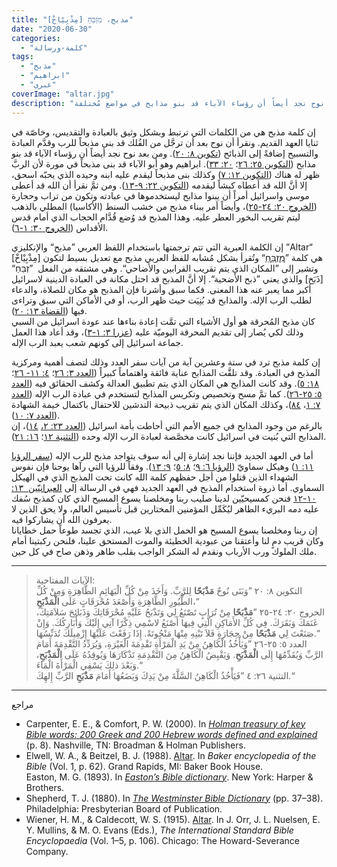 ```yaml
---
title: "مذبح، מִזְבֵּחַ [مِذْبِيْاخْ]"
date: "2020-06-30"
categories:
  - "كلمة-ورسالة"
tags:
  - "مذبح"
  - "ابراهيم"
  - "عبري"
coverImage: "altar.jpg"
description: "إن كلمة مذبح هي من الكلمات التي ترتبط وبشكل وثيق بالعبادة والتقديس، وخاصّة في ثنايا العهد القديم. ونقرأ أن نوح بعد أن ترجَّل من الفُلك قد بنى مذبحاً للرب وقدَّم العبادة والتسبيح إضافةً إلى الذبائح . ومن بعد نوح نجد أيضاً أن رؤساء الآباء قد بنو مذابح في مواضع مُختلفة."
---
```


إن كلمة مذبح هي من الكلمات التي ترتبط وبشكل وثيق بالعبادة والتقديس، وخاصّة في ثنايا العهد القديم. ونقرأ أن نوح بعد أن ترجَّل من الفُلك قد بنى مذبحاً للرب وقدَّم العبادة والتسبيح إضافةً إلى الذبائح ([تكوين ٨: ٢٠](https://biblia.com/books/ar-vandyke/Ge20.33)). ومن بعد نوح نجد أيضاً أن رؤساء الآباء قد بنو مذابح ([التكوين ٢٥: ٢٦](https://biblia.com/books/ar-vandyke/Ge26.26)؛ [٢٠: ٣٣](https://biblia.com/books/ar-vandyke/Ge20.33)). ابراهيم وهو أبو الآباء قد بنى مذبحاً في مورة لأن الربَّ ظهر له هناك ([التكوين ١٢: ٧](https://biblia.com/books/ar-vandyke/Ge12.7)) وكذلك بنى مذبحاً ليقدم عليه ابنه وحيده الذي يحبّه اسحق، إلا أنَّ الله قد أعطاه كبشاً ليقدمه ([التكوين ٢٢: ٩-١٣](https://biblia.com/books/ar-vandyke/Ge22.9-13)). ومن ثمَّ نقرأ أن الله قد أعطى موسى واسرائيل أمراً أن يبنوا مذابح ليستخدموها في عبادته وتكون من تراب وحجارة ([الخروج ٢٠: ٢٤-٢٥](https://biblia.com/books/ar-vandyke/ex20.24-25))، وأيضاً أمر ببناء مذبح من خشب السنط (الأكاسيا) المطلي بالذهب ليتم تقريب البخور العطر عليه. وهذا المذبح قد وُضع قُدَّام الحجاب الذي أمام قدس الأقداس ([الخروج ٣٠: ١-٦](https://biblia.com/books/ar-vandyke/Ex30.1-6)).

إن الكلمة العبرية التي تتم ترجمتها باستخدام اللفظ العربي ”مذبح“ والإنكليزي ”Altar“ هي كلمة ”[מִזְבֵּחַ](https://www.blueletterbible.org/lang/lexicon/lexicon.cfm?Strongs=H4196&t=KJV)“ وتُقرأ بشكل مُشابه للفظ العربي مذبح مع تعديل بسيط لتكون \[مِذْبِيْاخْ\] وتشير إلى ”المكان الذي يتم تقريب القرابين والأضاحي“. وهي مشتقه من الفعل  ”זְבֵּחַ“ \[ذَبَخ\] والذي يعني ”ذبح الأضحية“. إلا أنَّ المذبح قد احتل مكانة في العبادة الدينية لاسرائيل أكبر مما يعبر عنه هذا المعنى. فكما سبق وأشرنا فإن المذبح هو مكان للصلاة، والدعاء لطلب الرب الإله. والمذابح قد بُنِيَت حيث ظهر الرب، أو في الأماكن التي سبق وتراءى فيها ([القضاة ١٣: ٢٠](https://biblia.com/books/ar-vandyke/Jdg13.20)).  
كان مذبح المُحرقة هو أول الأشياء التي تمَّت إعادة بناءها عند عودة اسرائيل من السبي وذلك لكي يُصار إلى تقديم المحرقة اليوميّة عليه ([عزرا ٣: ١-٣](https://biblia.com/books/ar-vandyke/ezr3.1-3))، وقد أعاد هذا العمل جماعة اسرائيل إلى كونهم شعب يعبد الرب الإله.

إن كلمة مذبح ترد في ستة وعشرين آية من آيات سفر العدد وذلك لتصف أهمية ومركزية المذبح في العبادة. وقد تلقَّت المذابح عناية فائقة واهتماماً كبيراً ([العدد ٣: ٢٦](https://biblia.com/books/ar-vandyke/num3.26)؛ [٤: ١١- ٢٦](https://biblia.com/books/ar-vandyke/num4.11-26)؛ [١٨: ٥](https://biblia.com/books/ar-vandyke/num18.5)). وقد كانت المذابح هي المكان الذي يتم تطبيق العدالة وكشف الحقائق فيه ([العدد ٥: ٢٥-٢٦](https://biblia.com/books/ar-vandyke/num5.25-26)). كما تمَّ مسح وتخصيص وتكريس المذابح لتستخدم في عبادة الرب الإله ([العدد ٧: ١](https://biblia.com/books/ar-vandyke/num7.1)، [٨٤](https://biblia.com/books/ar-vandyke/nu7.84))، وكذلك المكان الذي يتم تقريب ذبيحة التدشين للاحتفال باكتمال خيمة الشهادة ([العدد ٧: ١٠](https://biblia.com/books/ar-vandyke/num7.10)).  
بالرغم من وجود المذابح في جميع الأمم التي أحاطت بأمة اسرائيل ([العدد ٢٣: ٢،](https://biblia.com/books/ar-vandyke/num22.2) [١٤](https://biblia.com/books/ar-vandyke/num22.14))، إن المذابح التي بُنيت في اسرائيل كانت مخصَّصة لعبادة الرب الإله وحده ([التثنية ١٢](https://biblia.com/books/ar-vandyke/deu12)؛ [](https://biblia.com/books/ar-vandyke/deu12)[١٦: ٢١](https://biblia.com/books/ar-vandyke/deu16.21)).

أما في العهد الجديد فإننا نجد إشارة إلى أنه سوف يتواجد مذبح للرب الإله ([سفر الرؤيا ١١: ١](https://biblia.com/books/ar-vandyke/rev11.1)) وهيكل سماويّ ([الرؤيا ٦: ٩](https://biblia.com/books/ar-vandyke/rev6.9)؛ [٨: ٥](https://biblia.com/books/ar-vandyke/rev8.5)؛ [٩: ١٣](https://biblia.com/books/ar-vandyke/rev9.13)). وفقاً للرؤيا التي رآها يوحنا فإن نفوس الشهداء الذين قتلوا من أجل حفظهم كلمة الله كانت تحت المذبح الذي في الهيكل السماوي. أما ذروة استخدام المذبح في العهد الجديد فهي في الرسالة إلى [العبرانيّين  ١٣: ١٠-١٢](https://biblia.com/books/ar-vandyke/heb13.10-13) فنحن كمسيحيّين لدينا صليب ربنا ومخلصنا يسوع المسيح الذي كان كمذبح سُفك عليه دمه البريء الطاهر ليُكَمِّل المؤمنين المختارين قبل تأسيس العالم، ولا يحق الذين لا يعرفون الله أن يشاركوا فيه.   
إن ربنا ومخلصنا يسوع المسيح هو الحمل الذي بلا عيب، الذي تجسد طوعاً حمل خطايانا وكان قريب دمٍ لنا وأعتقنا من عبودية الخطيئة والموت المستحق علينا، فلنحن ركبتينا أمام ملك الملوك ورب الأرباب ونقدم له الشكر الواجب بقلب طاهر وذهن صاح في كل حين.

---

> الآيات المفتاحية:  
> التكوين ٨: ٢٠ ”وَبَنَى نُوحٌ **مَذْبَحًا** لِلرَّبِّ. وَأَخَذَ مِنْ كُلِّ الْبَهَائِمِ الطَّاهِرَةِ وَمِنْ كُلِّ الطُّيُورِ الطَّاهِرَةِ وَأَصْعَدَ مُحْرَقَاتٍ عَلَى **الْمَذْبَحِ**،“  
> الخروج ٢٠: ٢٤-٢٥ ”**مَذْبَحًا** مِنْ تُرَابٍ تَصْنَعُ لِي وَتَذْبَحُ عَلَيْهِ مُحْرَقَاتِكَ وَذَبَائِحَ سَلاَمَتِكَ، غَنَمَكَ وَبَقَرَكَ. فِي كُلِّ الأَمَاكِنِ الَّتِي فِيهَا أَصْنَعُ لاسْمِي ذِكْرًا آتِي إِلَيْكَ وَأُبَارِكُكَ. وَإِنْ صَنَعْتَ لِي **مَذْبَحًا** مِنْ حِجَارَةٍ فَلاَ تَبْنِهِ مِنْهَا مَنْحُوتَةً. إِذَا رَفَعْتَ عَلَيْهَا إِزْمِيلَكَ تُدَنِّسُهَا.“  
> العدد ٥: ٢٥-٢٦ ”وَيَأْخُذُ الْكَاهِنُ مِنْ يَدِ الْمَرْأَةِ تَقْدِمَةَ الْغَيْرَةِ، وَيُرَدِّدُ التَّقْدِمَةَ أَمَامَ الرَّبِّ وَيُقَدِّمُهَا إِلَى **الْمَذْبَحِ**. وَيَقْبِضُ الْكَاهِنُ مِنَ التَّقْدِمَةِ تَذْكَارَهَا وَيُوقِدُهُ عَلَى **الْمَذْبَحِ**، وَبَعْدَ ذلِكَ يَسْقِي الْمَرْأَةَ الْمَاءَ.“  
> التثنية ٢٦: ٤ ”فَيَأْخُذُ الْكَاهِنُ السَّلَّةَ مِنْ يَدِكَ وَيَضَعُهَا أَمَامَ **مَذْبَحِ** الرَّبِّ إِلهِكَ.“

---

مراجع

- Carpenter, E. E., & Comfort, P. W. (2000). In [_Holman treasury of key Bible words: 200 Greek and 200 Hebrew words defined and explained_](https://ref.ly/logosres/hlmnkybblwds?ref=Page.p+8) (p. 8). Nashville, TN: Broadman & Holman Publishers.
- Elwell, W. A., & Beitzel, B. J. (1988). [Altar](https://ref.ly/logosres/bkrencbib?ref=Page.p+62&off=973). In _Baker encyclopedia of the Bible_ (Vol. 1, p. 62). Grand Rapids, MI: Baker Book House.  
  Easton, M. G. (1893). In [_Easton’s Bible dictionary_](https://ref.ly/logosres/eastons?hw=Altar). New York: Harper & Brothers.
- Shepherd, T. J. (1880). In [_The Westminster Bible Dictionary_](https://ref.ly/logosres/wstmnstrbbldict?ref=Page.p+37&off=2626) (pp. 37–38). Philadelphia: Presbyterian Board of Publication.
- Wiener, H. M., & Caldecott, W. S. (1915). [Altar](https://ref.ly/logosres/intlbbldict1915?ref=Page.p+106&off=5068). In J. Orr, J. L. Nuelsen, E. Y. Mullins, & M. O. Evans (Eds.), _The International Standard Bible Encyclopaedia_ (Vol. 1–5, p. 106). Chicago: The Howard-Severance Company.
